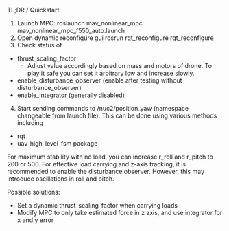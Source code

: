 TL;DR / Quickstart
1. Launch MPC:
roslaunch mav_nonlinear_mpc mav_nonlinear_mpc_f550_auto.launch
2. Open dynamic reconfigure gui
rosrun rqt_reconfigure rqt_reconfigure
3. Check status of
- thrust_scaling_factor
  - Adjust value accordingly based on mass and motors of drone. To play it safe you can set it arbitrary low and increase slowly.
- enable_disturbance_observer (enable after testing without disturbance_observer)
- enable_integrator (generally disabled)
4. Start sending commands to /nuc2/position_yaw (namespace changeable from launch file). This can be done using various methods including
- rqt
- uav_high_level_fsm package

For maximum stability with no load, you can increase r_roll and r_pitch to 200 or 500.
For effective load carrying and z-axis tracking, it is recommended to enable the disturbance observer. However, this may introduce oscillations in roll and pitch. 

Possible solutions:
- Set a dynamic thrust_scaling_factor when carrying loads
- Modify MPC to only take estimated force in z axis, and use integrator for x and y error
